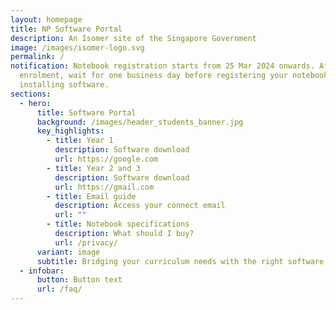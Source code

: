 ```yaml
---
layout: homepage
title: NP Software Portal
description: An Isomer site of the Singapore Government
image: /images/isomer-logo.svg
permalink: /
notification: Notebook registration starts from 25 Mar 2024 onwards. After
  enrolment, wait for one business day before registering your notebook and
  installing software.
sections:
  - hero:
      title: Software Portal
      background: /images/header_students_banner.jpg
      key_highlights:
        - title: Year 1
          description: Software download
          url: https://google.com
        - title: Year 2 and 3
          description: Software download
          url: https://gmail.com
        - title: Email guide
          description: Access your connect email
          url: ""
        - title: Notebook specifications
          description: What should I buy?
          url: /privacy/
      variant: image
      subtitle: Bridging your curriculum needs with the right software!
  - infobar:
      button: Button text
      url: /faq/
---
```

